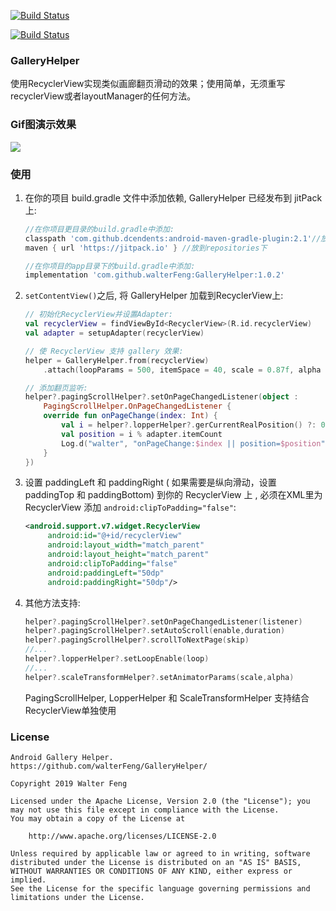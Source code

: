 
<a href="./README.md"><img src="https://img.shields.io/badge/Doc-English-green" alt="Build Status"></a>

<a href="./CHANGE_LOG.md"><img src="https://img.shields.io/badge/Doc-%E7%89%88%E6%9C%AC%E5%8E%86%E5%8F%B2-red" alt="Build Status"></a>

### GalleryHelper
   使用RecyclerView实现类似画廊翻页滑动的效果；使用简单，无须重写recyclerView或者layoutManager的任何方法。

### Gif图演示效果
   ![](image/gallery_demo_show.gif)

### 使用
1. 在你的项目 build.gradle 文件中添加依赖, GalleryHelper 已经发布到 jitPack 上:
   ```groovy
   //在你项目更目录的build.gradle中添加:
   classpath 'com.github.dcendents:android-maven-gradle-plugin:2.1'//放到dependencies下
   maven { url 'https://jitpack.io' } //放到repositories下

   //在你项目的app目录下的build.gradle中添加:
   implementation 'com.github.walterFeng:GalleryHelper:1.0.2'
   ```

2. `setContentView()`之后, 将 GalleryHelper 加载到RecyclerView上:
    ```kotlin
    // 初始化RecyclerView并设置Adapter:
    val recyclerView = findViewById<RecyclerView>(R.id.recyclerView)
    val adapter = setupAdapter(recyclerView)

    // 使 RecyclerView 支持 gallery 效果:
    helper = GalleryHelper.from(recyclerView)
        .attach(loopParams = 500, itemSpace = 40, scale = 0.87f, alpha = 0.9f)

    // 添加翻页监听:
    helper?.pagingScrollHelper?.setOnPageChangedListener(object :
        PagingScrollHelper.OnPageChangedListener {
        override fun onPageChange(index: Int) {
            val i = helper?.lopperHelper?.gerCurrentRealPosition() ?: 0
            val position = i % adapter.itemCount
            Log.d("walter", "onPageChange:$index || position=$position")
        }
    })
    ```
3. 设置 paddingLeft 和 paddingRight ( 如果需要是纵向滑动，设置 paddingTop 和 paddingBottom) 到你的 RecyclerView 上 , 必须在XML里为 RecyclerView 添加 `android:clipToPadding="false"`:
   ```xml
   <android.support.v7.widget.RecyclerView
        android:id="@+id/recyclerView"
        android:layout_width="match_parent"
        android:layout_height="match_parent"
        android:clipToPadding="false"
        android:paddingLeft="50dp"
        android:paddingRight="50dp"/>
   ```
4. 其他方法支持:
   ```kotlin
   helper?.pagingScrollHelper?.setOnPageChangedListener(listener)
   helper?.pagingScrollHelper?.setAutoScroll(enable,duration)
   helper?.pagingScrollHelper?.scrollToNextPage(skip)
   //...
   helper?.lopperHelper?.setLoopEnable(loop)
   //...
   helper?.scaleTransformHelper?.setAnimatorParams(scale,alpha)
   ```
   PagingScrollHelper, LopperHelper 和 ScaleTransformHelper 支持结合RecyclerView单独使用
    
### License

    Android Gallery Helper.
    https://github.com/walterFeng/GalleryHelper/

	Copyright 2019 Walter Feng

	Licensed under the Apache License, Version 2.0 (the "License");	you may not use this file except in compliance with the License.
	You may obtain a copy of the License at
	
		http://www.apache.org/licenses/LICENSE-2.0
	
	Unless required by applicable law or agreed to in writing, software
	distributed under the License is distributed on an "AS IS" BASIS,
	WITHOUT WARRANTIES OR CONDITIONS OF ANY KIND, either express or implied.
	See the License for the specific language governing permissions and
	limitations under the License.